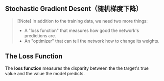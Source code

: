 ## Stochastic Gradient Desent（**随机梯度下降**）



> [!Note] In addition to the training data, we need two more things:
>
> - A "loss function" that measures how good the network's predictions are.
> - An "optimizer" that can tell the network how to change its weights.

## The Loss Function

The **loss function** measures the disparity between the the target's true value and the value the model predicts.
